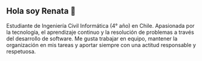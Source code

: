 ## Hola soy Renata 👋

<!--
**Renxwng/Renxwng** is a ✨ _special_ ✨ repository because its `README.md` (this file) appears on your GitHub profile.

Here are some ideas to get you started:

- 🔭 I’m currently working on ...
- 🌱 I’m currently learning ...
- 👯 I’m looking to collaborate on ...
- 🤔 I’m looking for help with ...
- 💬 Ask me about ...
- 📫 How to reach me: ...
- 😄 Pronouns: ...
- ⚡ Fun fact: ...



💼 Actualmente estoy aprendiendo sobre:
* Desarrollo backend y frontend
* Herramientas como Docker y GitHub
* Mejores prácticas de programación

🧠 Habilidades técnicas:
* Lenguajes: Python, Java, TypeScript
* Frameworks: Angular, Django
* Herramientas: GitHub, Docker, Microsoft 365
-->
Estudiante de Ingeniería Civil Informática (4° año) en Chile. Apasionada por la tecnología, el aprendizaje continuo y la resolución de problemas a través del desarrollo de software. Me gusta trabajar en equipo, mantener la organización en mis tareas y aportar siempre con una actitud responsable y respetuosa.
